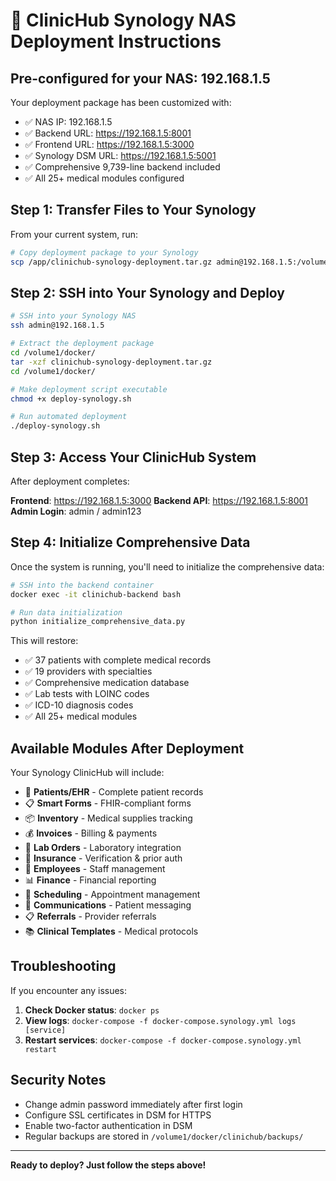 # 🏥 ClinicHub Synology NAS Deployment Instructions

## Pre-configured for your NAS: **192.168.1.5**

Your deployment package has been customized with:
- ✅ NAS IP: 192.168.1.5
- ✅ Backend URL: https://192.168.1.5:8001  
- ✅ Frontend URL: https://192.168.1.5:3000
- ✅ Synology DSM URL: https://192.168.1.5:5001
- ✅ Comprehensive 9,739-line backend included
- ✅ All 25+ medical modules configured

## Step 1: Transfer Files to Your Synology

From your current system, run:
```bash
# Copy deployment package to your Synology
scp /app/clinichub-synology-deployment.tar.gz admin@192.168.1.5:/volume1/docker/
```

## Step 2: SSH into Your Synology and Deploy

```bash
# SSH into your Synology NAS
ssh admin@192.168.1.5

# Extract the deployment package
cd /volume1/docker/
tar -xzf clinichub-synology-deployment.tar.gz
cd /volume1/docker/

# Make deployment script executable
chmod +x deploy-synology.sh

# Run automated deployment
./deploy-synology.sh
```

## Step 3: Access Your ClinicHub System

After deployment completes:

**Frontend**: https://192.168.1.5:3000
**Backend API**: https://192.168.1.5:8001
**Admin Login**: admin / admin123

## Step 4: Initialize Comprehensive Data

Once the system is running, you'll need to initialize the comprehensive data:

```bash
# SSH into the backend container
docker exec -it clinichub-backend bash

# Run data initialization
python initialize_comprehensive_data.py
```

This will restore:
- ✅ 37 patients with complete medical records
- ✅ 19 providers with specialties
- ✅ Comprehensive medication database
- ✅ Lab tests with LOINC codes
- ✅ ICD-10 diagnosis codes
- ✅ All 25+ medical modules

## Available Modules After Deployment

Your Synology ClinicHub will include:
- 🏥 **Patients/EHR** - Complete patient records
- 📋 **Smart Forms** - FHIR-compliant forms
- 📦 **Inventory** - Medical supplies tracking
- 💰 **Invoices** - Billing & payments
- 🧪 **Lab Orders** - Laboratory integration
- 🏥 **Insurance** - Verification & prior auth
- 👥 **Employees** - Staff management
- 📊 **Finance** - Financial reporting
- 📅 **Scheduling** - Appointment management
- 💬 **Communications** - Patient messaging
- 📋 **Referrals** - Provider referrals
- 📚 **Clinical Templates** - Medical protocols

## Troubleshooting

If you encounter any issues:

1. **Check Docker status**: `docker ps`
2. **View logs**: `docker-compose -f docker-compose.synology.yml logs [service]`
3. **Restart services**: `docker-compose -f docker-compose.synology.yml restart`

## Security Notes

- Change admin password immediately after first login
- Configure SSL certificates in DSM for HTTPS
- Enable two-factor authentication in DSM
- Regular backups are stored in `/volume1/docker/clinichub/backups/`

---

**Ready to deploy? Just follow the steps above!**